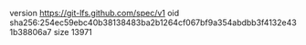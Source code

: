 version https://git-lfs.github.com/spec/v1
oid sha256:254ec59ebc40b38138483ba2b1264cf067bf9a354abdbb3f4132e431b38806a7
size 13971
